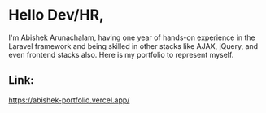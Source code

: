 # Hello Dev/HR,
I'm Abishek Arunachalam, having one year of hands-on experience in the Laravel framework and being skilled in other stacks like AJAX, jQuery, and even frontend stacks also. Here is my portfolio to represent myself.
## Link:
https://abishek-portfolio.vercel.app/
